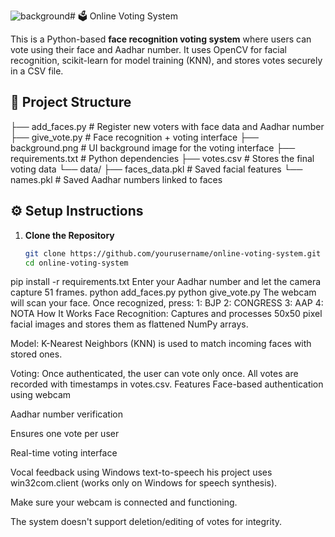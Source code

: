 ![background](https://github.com/user-attachments/assets/276f1c2c-6133-4c6c-b56c-861e43cd83dc)# 🗳️ Online Voting System

This is a Python-based **face recognition voting system** where users can vote using their face and Aadhar number. It uses OpenCV for facial recognition, scikit-learn for model training (KNN), and stores votes securely in a CSV file.

## 📁 Project Structure
├── add_faces.py # Register new voters with face data and Aadhar number 
├── give_vote.py # Face recognition + voting interface 
├── background.png # UI background image for the voting interface 
├── requirements.txt # Python dependencies 
├── votes.csv # Stores the final voting data 
└── data/ 
├── faces_data.pkl # Saved facial features 
└── names.pkl # Saved Aadhar numbers linked to faces


## ⚙️ Setup Instructions

1. **Clone the Repository**  
   ```bash
   git clone https://github.com/yourusername/online-voting-system.git
   cd online-voting-system
pip install -r requirements.txt
Enter your Aadhar number and let the camera capture 51 frames.
python add_faces.py
python give_vote.py
The webcam will scan your face. Once recognized, press:
1: BJP
2: CONGRESS
3: AAP
4: NOTA
How It Works
Face Recognition: Captures and processes 50x50 pixel facial images and stores them as flattened NumPy arrays.

Model: K-Nearest Neighbors (KNN) is used to match incoming faces with stored ones.

Voting: Once authenticated, the user can vote only once. All votes are recorded with timestamps in votes.csv.
Features
Face-based authentication using webcam

Aadhar number verification

Ensures one vote per user

Real-time voting interface

Vocal feedback using Windows text-to-speech
his project uses win32com.client (works only on Windows for speech synthesis).

Make sure your webcam is connected and functioning.

The system doesn't support deletion/editing of votes for integrity.





